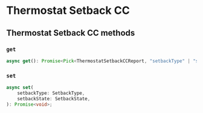 # Thermostat Setback CC

## Thermostat Setback CC methods

### `get`

```ts
async get(): Promise<Pick<ThermostatSetbackCCReport, "setbackType" | "setbackState"> | undefined>;
```

### `set`

```ts
async set(
	setbackType: SetbackType,
	setbackState: SetbackState,
): Promise<void>;
```

